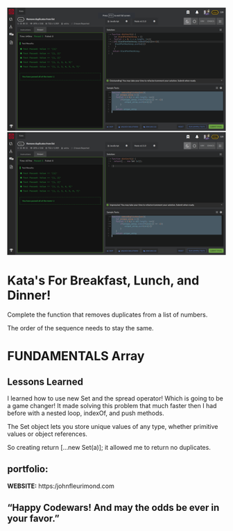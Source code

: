 ![Codewars](img/remove.png)
![Codewars](img/remove1.png)

# Kata's For Breakfast, Lunch, and Dinner!
Complete the function that removes duplicates from a list of numbers.

The order of the sequence needs to stay the same.
#  FUNDAMENTALS Array

## Lessons Learned
I learned how to use new Set and the spread operator! Which is going to be a game changer! It made solving this problem that much faster then I had before with a nested loop, indexOf, and push methods.

The Set object lets you store unique values of any type, whether primitive values or object references.

So creating  return [...new Set(a)]; it allowed me to return no duplicates.

## portfolio:

**WEBSITE:** https:/johnfleurimond.com



## “Happy Codewars! And may the odds be ever in your favor.”
